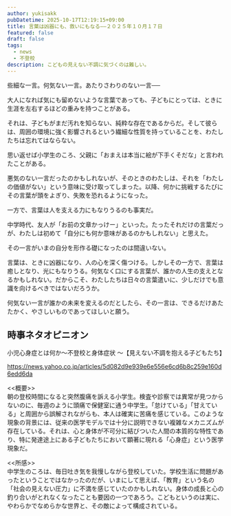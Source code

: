 ```yaml
---
author: yukisakk
pubDatetime: 2025-10-17T12:19:15+09:00
title: 言葉は凶器にも、救いにもなる——２０２５年１０月１７日
featured: false
draft: false
tags:
  - news
  - 不登校
description: こどもの見えない不調に気づくのは難しい。
---
```


些細な一言。何気ない一言。あたりさわりのない一言──

大人になれば気にも留めないような言葉であっても、子どもにとっては、ときに生涯を左右するほどの重みを持つことがある。

それは、子どもがまだ汚れを知らない、純粋な存在であるからだ。そして彼らは、周囲の環境に強く影響されるという繊細な性質を持っていることを、わたしたちは忘れてはならない。

思い返せば小学生のころ、父親に「おまえは本当に絵が下手くそだな」と言われたことがある。

悪気のない一言だったのかもしれないが、そのときのわたしは、それを「わたしの価値がない」という意味に受け取ってしまった。以降、何かに挑戦するたびにその言葉が頭をよぎり、失敗を恐れるようになった。

一方で、言葉は人を支える力にもなりうるのも事実だ。

中学時代、友人が「お前の文章かっけー」といった。たったそれだけの言葉だっが、わたしは初めて「自分にも何か意味があるのかもしれない」と思えた。

その一言がいまの自分を形作る礎になったのは間違いない。

言葉は、ときに凶器になり、人の心を深く傷つける。しかしその一方で、言葉は癒しとなり、光にもなりうる。何気なく口にする言葉が、誰かの人生の支えとなるかもしれない。だからこそ、わたしたちは日々の言葉遣いに、少しだけでも意識を向けるべきではないだろうか。

何気ない一言が誰かの未来を変えるのだとしたら、その一言は、できるだけあたたかく、やさしいものであってほしいと願う。

## 時事ネタオピニオン

小児心身症とは何か～不登校と身体症状 ～【見えない不調を抱える子どもたち】

https://news.yahoo.co.jp/articles/5d082d9e939e6e556e6cd6b8c259e160d6edd6da

<<概要>>\
 朝の登校時間になると突然腹痛を訴える小学生。検査や診察では異常が見つからないのに、毎週のように頭痛で保健室に通う中学生。「怠けている」「甘えている」と周囲から誤解されながらも、本人は確実に苦痛を感じている。このような現象の背景には、従来の医学モデルでは十分に説明できない複雑なメカニズムが存在している。それは、心と身体が不可分に結びついた人間の本質的な特性であり、特に発達途上にある子どもたちにおいて顕著に現れる「心身症」という医学現象だ。

<<所感>>\
中学生のころは、毎日吐き気を我慢しながら登校していた。学校生活に問題があったということではなかったのだが、いまにして思えば、「教育」という名の「社会の見えない圧力」に不満を感じていたのかもしれない。身体の成長と心の釣り合いがとれなくなったことも要因の一つであろう。こどもというのは実に、やわらかでなめらかな世界と、その敵によって構成されている。
